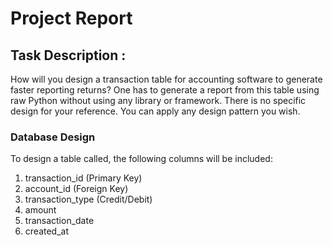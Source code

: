 # Project Report


## Task Description :
How will you design a transaction table for accounting software to generate faster reporting returns? 
One has to generate a report from this table using raw Python without using any library or framework. 
There is no specific design for your reference. You can apply any design pattern you wish.


### Database Design

To design a table called, the following columns will be included:

1. transaction_id (Primary Key)
2. account_id (Foreign Key)
3. transaction_type (Credit/Debit)
4. amount
5. transaction_date
6. created_at
